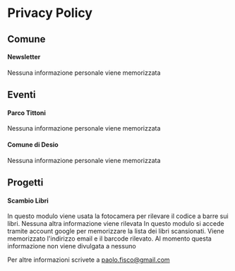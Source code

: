 # Privacy Policy

## Comune
#### Newsletter
Nessuna informazione personale viene memorizzata

## Eventi
#### Parco Tittoni
Nessuna informazione personale viene memorizzata
#### Comune di Desio
Nessuna informazione personale viene memorizzata

## Progetti
#### Scambio Libri
In questo modulo viene usata la fotocamera per rilevare il codice a barre sui libri. Nessuna altra informazione viene rilevata
In questo modulo si accede tramite account google per memorizzare la lista dei libri scansionati.
Viene memorizzato l'indirizzo email e il barcode rilevato. Al momento questa informazione non viene divulgata a nessuno

Per altre informazioni scrivete a paolo.fisco@gmail.com
